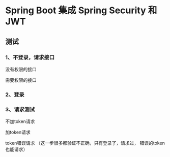 # Spring Boot 集成 Spring Security 和 JWT

## 测试

### 1、不登录，请求接口

没有权限的接口

需要权限的接口

### 2、登录

### 3、请求测试

不加token请求

加token请求

token错误请求
（这一步很多都验证不正确，只有登录了，请求过，
错误的token也能请求）